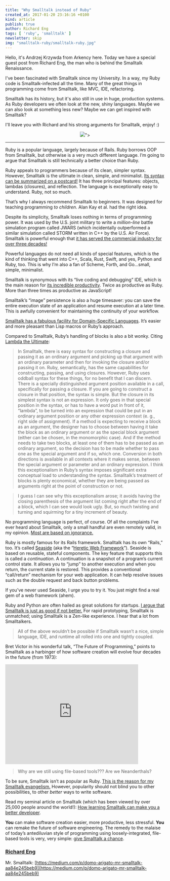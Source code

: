 ```yaml
---
title: "Why Smalltalk instead of Ruby"
created_at: 2017-01-20 23:16:16 +0100
kind: article
publish: true
author: Richard Eng
tags: [ 'ruby', 'smalltalk' ]
newsletter: skip
img: "smalltalk-ruby/smalltalk-ruby.jpg"
---
```


Hello, it's Andrzej Krzywda from Arkency here. Today we have a special guest post from Richard Eng, the man who is behind the Smalltalk Renaissance.

I've been fascinated with Smalltalk since my University. In a way, my Ruby code is Smalltalk-infected all the time. Many of the great things in programming come from Smalltalk, like MVC, IDE, refactoring. 

Smalltalk has its history, but it's also still in use in huge, production systems. As Ruby developers we often look at the new, shiny languages. Maybe we can also look at something less new? Maybe we can get inspired with Smalltalk?

I'll leave you with Richard and his strong arguments for Smalltalk, enjoy! :)

<!-- more -->

<p>
  <figure align="center">
    <img src="<%= src_fit("smalltalk-ruby/smalltalk-ruby.jpg") %>">
  </figure>
</p>

*****

Ruby is a popular language, largely because of Rails. Ruby borrows OOP from
Smalltalk, but otherwise is a very much different language. I’m going to argue
that Smalltalk is still technically a better choice than Ruby.

Ruby appeals to programmers because of its clean, simpler syntax. However,
Smalltalk is the ultimate in clean, simple, and minimalist. [Its syntax can be
summarized on a
postcard!](http://stackoverflow.com/questions/25320090/pharo-smalltalk-quick-reference-card)
It has three principal features: objects, lambdas (closures), and reflection.
The language is exceptionally easy to understand. Ruby, not so much.

That’s why I always recommend Smalltalk to beginners. It was designed for
teaching programming *to children*. Alan Kay et al. had the right idea.

Despite its simplicity, Smalltalk loses nothing in terms of programming power.
It was used by the U.S. joint military to write a *million-line* battle
simulation program called JWARS (which incidentally outperformed a similar
simulation called STORM written in C++ by the U.S. Air Force). Smalltalk is
powerful enough that [it has served the commercial industry for over three
decades!](https://medium.com/smalltalk-talk/who-uses-smalltalk-c6fdaa6319a)

Powerful languages do not need all kinds of special features, which is the kind
of thinking that went into C++, Scala, Rust, Swift, and yes, Python and Ruby,
too. This is why I’m also a fan of Scheme, Forth, and Go…small, simple,
minimalist.

Smalltalk is synonymous with its “live coding and debugging” IDE, which is the
main reason for [its incredible
productivity](https://medium.com/smalltalk-talk/smalltalk-s-proven-productivity-fe7cbd99c061).
Twice as productive as Ruby. More than three times as productive as JavaScript!

Smalltalk’s “image” persistence is also a huge timesaver: you can save the
entire execution state of an application and resume execution at a later time.
This is awfully convenient for maintaining the continuity of your workflow.

[Smalltalk has a fabulous facility for Domain-Specific
Languages](https://medium.com/smalltalk-talk/getting-the-message-667d77ff78d).
It’s easier and more pleasant than Lisp macros or Ruby’s approach.

Compared to Smalltalk, Ruby’s handling of blocks is also a bit wonky. Citing
[Lambda the Ultimate](http://lambda-the-ultimate.org/node/2606):

> In Smalltalk, there is easy syntax for constructing a closure and passing it as
> an ordinary argument and picking up that argument with an ordinary parameter and
then for invoking the closure and/or passing it on. Ruby, semantically, has the
same capabilities for constructing, passing, and using closures. However, Ruby
uses oddball syntax for these things, for no benefit that I can discern. There
is a specially distinguished argument position available in a call, specifically
for passing a closure. If you are going to construct a closure in that position,
the syntax is simple. But the closure in its simplest syntax is not an
expression. It only goes in that special position in the syntax, or has to have
a word put in front of it, “lambda”, to be turned into an expression that could
be put in an ordinary argument position or any other expression context (e. g.,
right side of assignment). If a method is expecting to receive a block as an
argument, the designer has to choose between having it take the block as an
ordinary argument or as the special block argument (either can be chosen, in the
monomorphic case). And if the method needs to take two blocks, at least one of
them has to be passed as an ordinary argument, so the decision has to be made
whether to pass one as the special argument and if so, which one. Conversion in
both directions is available in all contexts where it makes sense, between the
special argument or parameter and an ordinary expression. I think this
exceptionalism in Ruby’s syntax imposes significant extra conceptual load to
understanding the syntax. Smalltalk’s treatment of blocks is plenty economical,
whether they are being passed as arguments right at the point of construction or
not.

> I guess I can see why this exceptionalism arose; it avoids having the closing
> parenthesis of the argument list coming right after the end of a block, which I
can see would look ugly. But, so much twisting and turning and squirming for a
tiny increment of beauty.

No programming language is perfect, of course. Of all the complaints I’ve ever
heard about Smalltalk, only a small handful are even remotely valid, in my
opinion. [Most are based on
ignorance.](https://medium.com/smalltalk-talk/why-aren-t-people-using-smalltalk-80de31b6e3f4)

Ruby is mostly famous for its Rails framework. Smalltalk has its own “Rails,”
too. It’s called [Seaside](http://www.seaside.st/) (aka the “[Heretic Web
Framework](https://smalltalkrenaissance.wordpress.com/2015/01/24/the-heretic-web-framework/)”).
Seaside is based on reusable, stateful components. The key feature that supports
this is called a *continuation*. A continuation is a snapshot of a program’s
current control state. It allows you to “jump” to another execution and when you
return, the current state is restored. This provides a conventional
“call/return” mechanism for your web application. It can help resolve issues
such as the double request and back button problems.

If you’ve never used Seaside, I urge you to try it. You just might find a real
gem of a web framework (ahem).

Ruby and Python are often hailed as great solutions for startups. [I argue that
Smalltalk is just as good if not
better.](https://medium.com/smalltalk-talk/why-choose-smalltalk-over-python-for-startups-21aefeafb83e)
For rapid prototyping, Smalltalk is unmatched; using Smalltalk is a Zen-like
experience. I hear that a lot from Smalltalkers.

> All of the above wouldn’t be possible if Smalltalk wasn’t a nice, simple
> language, IDE, and runtime all rolled into one and tightly coupled.

Bret Victor in his wonderful talk, “The Future of Programming,” points to
Smalltalk as a harbinger of how software creation will evolve four decades in
the future (from 1973):

<iframe width="420" height="315" src="https://www.youtube.com/embed/8pTEmbeENF4" frameborder="0" allowfullscreen></iframe>

> Why are we still using file-based tools??? Are we Neanderthals?

To be sure, Smalltalk isn’t as popular as Ruby. [This is the reason for my
Smalltalk
evangelism.](https://hackernoon.com/why-are-you-a-smalltalk-evangelist-edaaa4c670a2)
However, popularity should not blind you to other possibilities, to other
*better* ways to write software.

Read my seminal article on Smalltalk (which has been viewed by over 25,000
people around the world!): [How learning Smalltalk can make you a better
developer](https://techbeacon.com/how-learning-smalltalk-can-make-you-better-developer).

**You** can make software creation easier, more productive, less stressful.
**You** can remake the future of software engineering. The remedy to the malaise
of today’s antediluvian style of programming using loosely-integrated,
file-based tools is very, very simple: [give Smalltalk a
chance](https://medium.com/p/how-to-make-smalltalk-great-again-aae2081a4464).

### [Richard Eng](https://medium.com/@richardeng)

Mr. Smalltalk:
[https://medium.com/p/domo-arigato-mr-smalltalk-aa84e245beb9](https://medium.com/p/domo-arigato-mr-smalltalk-aa84e245beb9)


